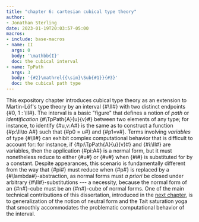 ```yaml
---
title: "chapter 6: cartesian cubical type theory"
author:
- Jonathan Sterling
date: 2023-01-19T20:03:57-05:00
macros: 
- include: base-macros
- name: II
  args: 0
  body: '\mathbb{I}'
  doc: the cubical interval
- name: TpPath
  args: 3
  body: '{#2}\mathrel{{\sim}\Sub{#1}}{#3}'
  doc: the cubical path type
---
```


This expository chapter introduces cubical type theory as an extension to Martin-Löf's type theory by an interval {#\II#} with two distinct endpoints {#0, 1 : \II#}. The interval is a basic "figure" that defines a notion of *path* or *identification* {#\TpPath{A}{u}{v}#} between two elements of any type; for instance, to identify {#u,v:A#} is the same as to construct a function {#p:\II\to A#} such that {#p0 = u#} and {#p1=v#}. Terms involving *variables* of type {#\II#} can exhibit complex computational behavior that is difficult to account for: for instance, if {#p:\TpPath{A}{u}{v}#} and {#i:\II#} are variables, then the application {#pi:A#} is a normal form, but it must nonetheless reduce to either {#u#} or {#v#} when {#i#} is substituted for by a constant. Despite appearances, this scenario is fundamentally different from the way that {#pi#} must reduce when {#p#} is replaced
by a {#\lambda#}-abstraction, as normal forms must *a priori* be closed under arbitrary {#\II#}-substitutions --- a necessity, because the normal form of an {#n#}-cube must be an {#n#}-cube of normal forms. One of the main technical contributions of this dissertation, introduced in the [next chapter](jms-0014), is to generalization of the notion of neutral form and the Tait saturation yoga that smoothly accommodates the problematic computational behavior of the interval.
